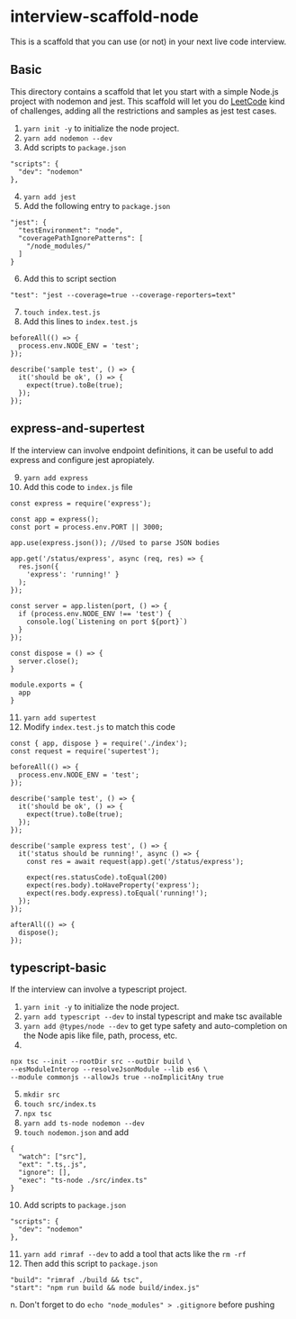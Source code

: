 # interview-scaffold-node

This is a scaffold that you can use (or not) in your next live code interview.

## Basic
This directory contains a scaffold that let you start with a simple Node.js project with nodemon and jest. This scaffold will let you do [LeetCode](https://leetcode.com/) kind of challenges, adding all the restrictions and samples as jest test cases.

1. `yarn init -y` to initialize the node project.
2. `yarn add nodemon --dev`
3. Add scripts to `package.json`
```
"scripts": {
  "dev": "nodemon"
},
```
4. `yarn add jest`
5. Add the following entry to `package.json`
```
"jest": {
  "testEnvironment": "node",
  "coveragePathIgnorePatterns": [
    "/node_modules/"
  ]
}
```
6. Add this to script section
```
"test": "jest --coverage=true --coverage-reporters=text"
```
7. `touch index.test.js`
8. Add this lines to `index.test.js`
```
beforeAll(() => {
  process.env.NODE_ENV = 'test';
});

describe('sample test', () => {
  it('should be ok', () => {
    expect(true).toBe(true);
  });
});
```
## express-and-supertest

If the interview can involve endpoint definitions, it can be useful to add express and configure jest apropiately.

9. `yarn add express`
10. Add this code to `index.js` file
```
const express = require('express');

const app = express();
const port = process.env.PORT || 3000;

app.use(express.json()); //Used to parse JSON bodies

app.get('/status/express', async (req, res) => {
  res.json({
    'express': 'running!' } 
  );
});

const server = app.listen(port, () => {
  if (process.env.NODE_ENV !== 'test') {
    console.log(`Listening on port ${port}`)
  }
});

const dispose = () => {
  server.close();
}

module.exports = {
  app
}
```
11. `yarn add supertest`
12. Modify `index.test.js` to match this code
```
const { app, dispose } = require('./index');
const request = require('supertest');

beforeAll(() => {
  process.env.NODE_ENV = 'test';
});

describe('sample test', () => {
  it('should be ok', () => {
    expect(true).toBe(true);
  });
});

describe('sample express test', () => {
  it('status should be running!', async () => {
    const res = await request(app).get('/status/express');

    expect(res.statusCode).toEqual(200)
    expect(res.body).toHaveProperty('express');
    expect(res.body.express).toEqual('running!');
  });
});

afterAll(() => {
  dispose();
});
```
## typescript-basic

If the interview can involve a typescript project.

1. `yarn init -y` to initialize the node project.
2. `yarn add typescript --dev` to instal typescript and make tsc available
3. `yarn add @types/node --dev` to get type safety and auto-completion on the Node apis like file, path, process, etc.
4. 
```
npx tsc --init --rootDir src --outDir build \
--esModuleInterop --resolveJsonModule --lib es6 \
--module commonjs --allowJs true --noImplicitAny true
```
5. `mkdir src`
6. `touch src/index.ts`
7. `npx tsc`
8. `yarn add ts-node nodemon --dev`
9. `touch nodemon.json` and add
```
{
  "watch": ["src"],
  "ext": ".ts,.js",
  "ignore": [],
  "exec": "ts-node ./src/index.ts"
}
```
10. Add scripts to `package.json`
```
"scripts": {
  "dev": "nodemon"
},
```
11. `yarn add rimraf --dev` to add a tool that acts like the `rm -rf`
12. Then add this script to `package.json`
```
"build": "rimraf ./build && tsc",
"start": "npm run build && node build/index.js"
```

n. Don't forget to do `echo "node_modules" > .gitignore` before pushing
